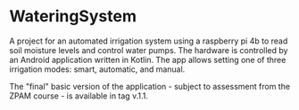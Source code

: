# WateringSystem
A project for an automated irrigation system using a raspberry pi 4b to read soil moisture levels and control water pumps. The hardware is controlled by an Android application written in Kotlin. The app allows setting one of three irrigation modes: smart, automatic, and manual.

The "final" basic version of the application - subject to assessment from the ZPAM course - is available in tag v.1.1.
